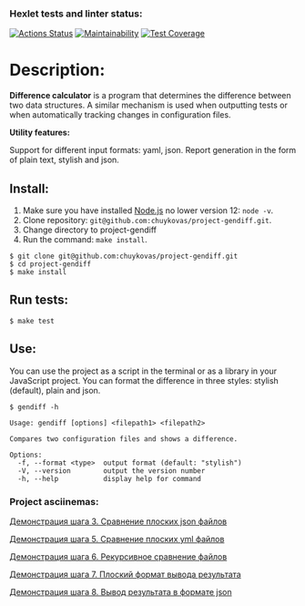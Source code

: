 ### Hexlet tests and linter status:
[![Actions Status](https://github.com/chuykovas/frontend-project-46/workflows/hexlet-check/badge.svg)](https://github.com/chuykovas/frontend-project-46/actions)
[![Maintainability](https://api.codeclimate.com/v1/badges/fe92dfb65431a58fc512/maintainability)](https://codeclimate.com/github/chuykovas/frontend-project-46/maintainability)
[![Test Coverage](https://api.codeclimate.com/v1/badges/fe92dfb65431a58fc512/test_coverage)](https://codeclimate.com/github/chuykovas/frontend-project-46/test_coverage)

# Description:
**Difference calculator** is a program that determines the difference between two data structures. A similar mechanism is used when outputting tests or when automatically tracking changes in configuration files.

**Utility features:**

Support for different input formats: yaml, json.
Report generation in the form of plain text, stylish and json.

## Install:
1. Make sure you have installed [Node.js](https://nodejs.org/en/) no lower version 12: ```node -v```.
2. Clone repository: ```git@github.com:chuykovas/project-gendiff.git```.
3. Change directory to project-gendiff
4. Run the command: ```make install```.

```shell
$ git clone git@github.com:chuykovas/project-gendiff.git
$ cd project-gendiff
$ make install
```

## Run tests:
```shell
$ make test
```

## Use:
You can use the project as a script in the terminal or as a library in your JavaScript project. You can format the difference in three styles: stylish (default), plain and json.
```shell
$ gendiff -h

Usage: gendiff [options] <filepath1> <filepath2>

Compares two configuration files and shows a difference.

Options:
  -f, --format <type>  output format (default: "stylish")
  -V, --version        output the version number
  -h, --help           display help for command
```

### Project asciinemas:
[Демонстрация шага 3. Сравнение плоских json файлов](https://asciinema.org/a/2JXvhxsjiEdYUFkHsM3mKFYeA)

[Демонстрация шага 5. Сравнение плоских yml файлов](https://asciinema.org/a/xov53eRIXUVvGaiuPXNBgGHFE)

[Демонстрация шага 6. Рекурсивное сравнение файлов](https://asciinema.org/a/GuCeX1FufvQUZFjSscHdUgltE)

[Демонстрация шага 7. Плоский формат вывода результата](https://asciinema.org/a/D0mM2iquJe3IJzMWiYhrhNwEv)

[Демонстрация шага 8. Вывод результата в формате json](https://asciinema.org/a/8veuHgskB0lwoO4d1eaUUa1YB)
